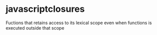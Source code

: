 # javascriptclosures
Fuctions that retains access to its lexical scope even when functions is executed outside that scope
